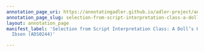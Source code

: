 ```yaml
---
annotation_page_uri: https://annotatingadler.github.io/adler-project/annotations/selection-from-script-interpretation-class-a-doll-s-house-by-henrik-ibsen-ads0244--canvas-1-theory-and-technique-.json
annotation_page_slug: selection-from-script-interpretation-class-a-doll-s-house-by-henrik-ibsen-ads0244--canvas-1-theory-and-technique-
layout: annotation_page
manifest_label: 'Selection from Script Interpretation Class: A Doll’s House by Henrik
  Ibsen (ADS0244)'

---
```

